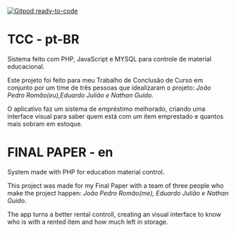 [![Gitpod ready-to-code](https://img.shields.io/badge/Gitpod-ready--to--code-blue?logo=gitpod)](https://gitpod.io/#https://github.com/JpRomao/TCC)

# TCC - pt-BR
Sistema feito com PHP, JavaScript e MYSQL para controle de material educacional.

Este projeto foi feito para meu Trabalho de Conclusão de Curso em conjunto por um time de três pessoas que idealizaram o projeto: *João Pedro Romão(eu),Eduardo Julião e Nathan Guido*.

O aplicativo faz um sistema de empréstimo melhorado, criando uma interface visual para saber quem está com um item emprestado e quantos mais sobram em estoque.

# FINAL PAPER - en

System made with PHP for education material control.

This project was made for my Final Paper with a team of three people who make the project happen: *João Pedro Romão(_me_), Eduardo Julião e Nathan Guido*.

The app turns a better rental controll, creating an visual interface to know who is with a rented item and how much left in storage.
